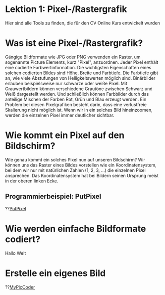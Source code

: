 <!--
author:     Leon Endris

email:      leendris@uni-koblenz.de

version:    0.0.1

language:   de

narrator:   Deutsch Female

comment:    Dies ist die erste Lektion des
            CV Online Kurses. Format und Nutzen 
            von Pixel-/Rastergrafik wird hier vermittelt

link:       ../CSS/Main.css 

script:     ../JavaScript/LiaScriptCustom.js

-->

# Lektion 1: Pixel-/Rastergrafik
Hier sind alle Tools zu finden, die für den CV Online Kurs entwickelt wurden

# Was ist eine Pixel-/Rastergrafik?
Gängige Bildformate wie JPG oder PNG verwenden ein Raster, um sogenannte Picture Elements, kurz "Pixel", anzuordnen. Jeder Pixel enthält eine codierte Farbwertinformation. Die wichtigsten Eigenschaften eines solchen codierten Bildes sind Höhe, Breite und Farbtiefe. Die Farbtiefe gibt an, wie viele Abstufungen von Helligkeitswerten möglich sind.
Binärbilder erlauben beispielsweise nur schwarze oder weiße Pixel. Mit Grauwertbildern können verschiedene Grautöne zwischen Schwarz und Weiß dargestellt werden. Und schließlich können Farbbilder durch das anteilige Mischen der Farben Rot, Grün und Blau erzeugt werden.
Ein Problem bei diesen Pixelgrafiken besteht darin, dass eine verlustfreie Skalierung nicht möglich ist. Wenn wir in ein solches Bild hineinzoomen, werden die einzelnen Pixel immer deutlicher sichtbar.


# Wie kommt ein Pixel auf den Bildschirm?
Wie genau kommt ein solches Pixel nun auf unseren Bildschirm? Wir können uns das Raster eines Bildes vorstellen wie ein Koordinatensystem, bei dem wir nur mit natürlichen Zahlen (1, 2, 3, …) die einzelnen Pixel ansprechen. Das Koordinatensystem hat bei Bildern seinen Ursprung meist in der oberen linken Ecke.

## Programmierbeispiel: PutPixel
??[PutPixel](../HTML/PutPixel.html)

# Wie werden einfache Bildformate codiert?
Hallo Welt

# Erstelle ein eigenes Bild
??[MyPicCoder](../HTML/MyPicCoder.html)